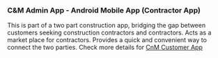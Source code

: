 ### C&M Admin App - Android Mobile App (Contractor App)
This is part of a two part construction app, bridging the gap between customers seeking construction contractors and contractors. Acts as a market place for contractors.
Provides a quick and convenient way to connect the two parties.
Check more details for [CnM Customer App](https://github.com/brayomugo15/CnM)




